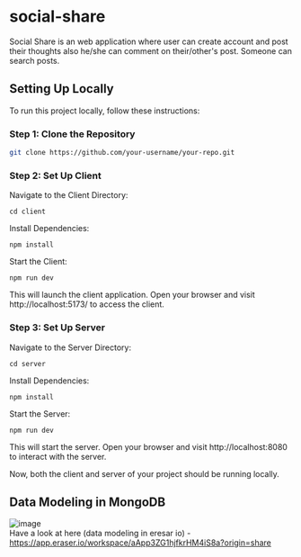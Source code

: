 # social-share

Social Share is an web application where user can create account and post their thoughts also he/she can comment on their/other's post. Someone can search posts.

## Setting Up Locally

To run this project locally, follow these instructions:

### Step 1: Clone the Repository

```bash
git clone https://github.com/your-username/your-repo.git
```  


### Step 2: Set Up Client
Navigate to the Client Directory:
```
cd client
```
Install Dependencies:
```
npm install
```
Start the Client:
```
npm run dev
```
This will launch the client application. Open your browser and visit http://localhost:5173/ to access the client.  


### Step 3: Set Up Server
Navigate to the Server Directory:

```
cd server
```
Install Dependencies:

```
npm install
```
Start the Server:

```
npm run dev
```
This will start the server. Open your browser and visit http://localhost:8080 to interact with the server.

Now, both the client and server of your project should be running locally.  



## Data Modeling in MongoDB
![image](https://github.com/IngoleShubham/social-share/assets/90132010/43f3cbb1-adaa-45d6-ac25-19d84f9c6ba8)  
Have a look at here (data modeling in eresar io) - https://app.eraser.io/workspace/aApp3ZG1hjfkrHM4iS8a?origin=share

